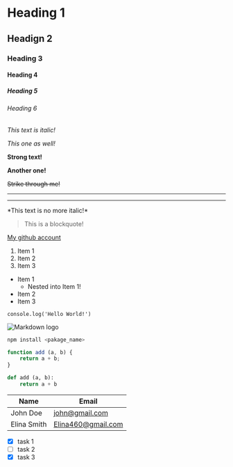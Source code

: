 <!-- HEADINGS -->

# Heading 1
## Headign 2
### Heading 3
#### Heading 4
##### Heading 5
###### Heading 6

<!-- ITALIC -->

*This text is italic!*

_This one as well!_

<!-- STRONG TEXT -->

**Strong text!**

__Another one!__

<!-- STRIKETHROUGH -->

~~Strike through me!~~

<!-- HORIZONTAL RULE -->

---
<!-- OR, -->
___

<!-- ESCAPING SPECIAL CHARACTERS -->

\*This text is no more italic!\*

<!-- BLOCKQUOTE -->

> This is a blockquote!

<!-- LINK -->

[My github account](https://github.com/Anindya-ctrl "github")

<!-- ORDERED LIST -->

1. Item 1
1. Item 2
1. Item 3

<!-- UNORDERED LIST -->

* Item 1
    * Nested into Item 1!
* Item 2
* Item 3

<!-- INLINE CODE BLOCK -->

`console.log('Hello World!')`

<!-- IMAGE -->

![Markdown logo](https://cdn.logo.com/hotlink-ok/logo-social-sq.png)




<!-- GITHUB MARKDOWNS -->



<!-- CODE BLOCK -->

```bash
npm install <pakage_name>
```

```javascript
function add (a, b) {
    return a + b;
}
```

```python
def add (a, b):
    return a + b
```

<!-- TABLE -->

| Name        | Email              |
| ----------- | ------------------ |
| John Doe    | john@gmail.com     |
| Elina Smith | Elina460@gmail.com |

<!-- TASK LIST -->

* [x] task 1
* [ ] task 2
* [x] task 3
